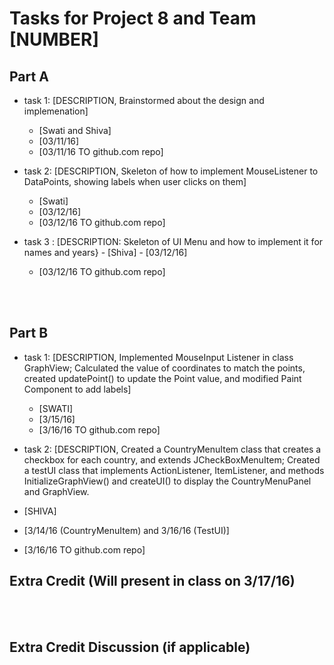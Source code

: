 Tasks for Project 8 and Team [NUMBER]
=====================================

Part A
---------

- task 1: [DESCRIPTION, Brainstormed about the design and implemenation]
	- [Swati and Shiva]
	- [03/11/16]
	- [03/11/16 TO github.com repo]
	
- task 2: [DESCRIPTION, Skeleton of how to implement MouseListener to DataPoints, showing labels when user clicks on them]
	- [Swati]
	- [03/12/16]
	- [03/12/16 TO github.com repo]
	
- task 3 : [DESCRIPTION: Skeleton of UI Menu and how to implement it for names and years}
         - [Shiva]
         - [03/12/16]
	 - [03/12/16 TO github.com repo]



<br><br>

Part B
---------

- task 1: [DESCRIPTION, Implemented MouseInput Listener in class GraphView; Calculated the value of coordinates to match the 			points, created updatePoint() to update the Point value, and modified Paint Component to add labels]
	- [SWATI]
	- [3/15/16]
	- [3/16/16 TO github.com repo]


- task 2: [DESCRIPTION, Created a CountryMenuItem class that creates a checkbox for each country, and extends JCheckBoxMenuItem; 		Created a testUI class that implements ActionListener, ItemListener, and methods InitializeGraphView() and createUI() to 		display the CountryMenuPanel and GraphView.
- 	[SHIVA]
- 	[3/14/16 (CountryMenuItem) and 3/16/16 (TestUI)]
- 	[3/16/16 TO github.com repo]

Extra Credit (Will present in class on 3/17/16)
-----------------------



<br><br>

Extra Credit Discussion (if applicable)
-----------------------



<br><br>

